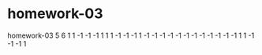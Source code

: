homework-03
===========

homework-03
5
6
1 1 -1 -1 -1 1
1 1 -1 -1 -1 1
-1 -1 -1 -1 -1 -1
-1 -1 -1 -1 -1 -1
1 1 -1 -1 -1 1
